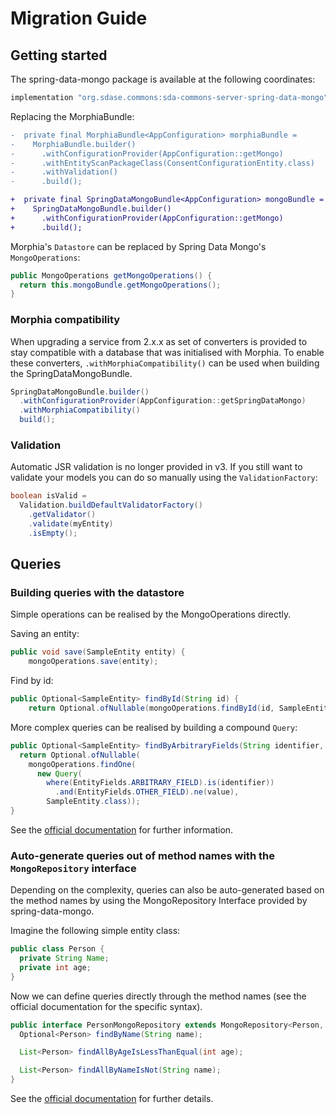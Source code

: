 # Migration Guide

## Getting started
The spring-data-mongo package is available at the following coordinates:
```groovy
implementation "org.sdase.commons:sda-commons-server-spring-data-mongo"
```

Replacing the MorphiaBundle:

```diff
-  private final MorphiaBundle<AppConfiguration> morphiaBundle =
-    MorphiaBundle.builder()
-      .withConfigurationProvider(AppConfiguration::getMongo)
-      .withEntityScanPackageClass(ConsentConfigurationEntity.class)
-      .withValidation()
-      .build();

+  private final SpringDataMongoBundle<AppConfiguration> mongoBundle = 
+    SpringDataMongoBundle.builder()
+      .withConfigurationProvider(AppConfiguration::getMongo)
+      .build();
```

Morphia's `Datastore` can be replaced by Spring Data Mongo's `MongoOperations`:
```java
public MongoOperations getMongoOperations() {
  return this.mongoBundle.getMongoOperations();
}
```

### Morphia compatibility
When upgrading a service from 2.x.x as set of converters is provided to stay compatible with a
database that was initialised with Morphia. To enable these converters, `.withMorphiaCompatibility()`
can be used when building the SpringDataMongoBundle.

```java
SpringDataMongoBundle.builder()
  .withConfigurationProvider(AppConfiguration::getSpringDataMongo)
  .withMorphiaCompatibility()
  build();
```

### Validation
Automatic JSR validation is no longer provided in v3. If you still want to validate your models
you can do so manually using the `ValidationFactory`:

```java
boolean isValid =
  Validation.buildDefaultValidatorFactory()
    .getValidator()
    .validate(myEntity)
    .isEmpty();
```

## Queries

### Building queries with the datastore
Simple operations can be realised by the MongoOperations directly.

Saving an entity:
```java
public void save(SampleEntity entity) {
    mongoOperations.save(entity);
```

Find by id:
```java
public Optional<SampleEntity> findById(String id) {
    return Optional.ofNullable(mongoOperations.findById(id, SampleEntity.class));
```

More complex queries can be realised by building a compound `Query`:
```java
public Optional<SampleEntity> findByArbitraryFields(String identifier, String value) {
  return Optional.ofNullable(
    mongoOperations.findOne(
      new Query(
        where(EntityFields.ARBITRARY_FIELD).is(identifier))
          .and(EntityFields.OTHER_FIELD).ne(value),
        SampleEntity.class));
}
```
See the [official documentation](https://docs.spring.io/spring-data/mongodb/docs/current/api/org/springframework/data/mongodb/core/query/Criteria.html) for further information.

### Auto-generate queries out of method names with the `MongoRepository` interface
Depending on the complexity, queries can also be auto-generated based on the method names by using
the MongoRepository Interface provided by spring-data-mongo.

Imagine the following simple entity class:
```java
public class Person {
  private String Name;
  private int age;
}
```

Now we can define queries directly through the method names (see the official documentation for the specific syntax).
```java
public interface PersonMongoRepository extends MongoRepository<Person, String> {
  Optional<Person> findByName(String name);

  List<Person> findAllByAgeIsLessThanEqual(int age);

  List<Person> findAllByNameIsNot(String name);
}
```
See the [official documentation](https://docs.spring.io/spring-data/jpa/docs/current/reference/html/#repositories.query-methods.details) for further details.
